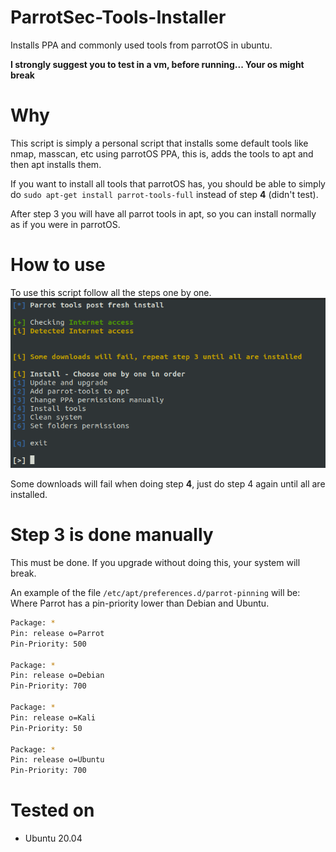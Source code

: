# ParrotSec-Tools-Installer
Installs PPA and commonly used tools from parrotOS in ubuntu.

**I strongly suggest you to test in a vm, before running... Your os might break**

# Why
This script is simply a personal script that installs some default tools like nmap, masscan, etc using parrotOS PPA, this is, adds the tools to apt and then apt installs them. 

If you want to install all tools that parrotOS has, you should be able to simply do `sudo apt-get install parrot-tools-full` instead of step **4** (didn't test).

After step 3 you will have all parrot tools in apt, so you can install normally as if you were in parrotOS.

# How to use
To use this script follow all the steps one by one.  
![Script](script.png)

Some downloads will fail when doing step **4**, just do step 4 again until all are installed.

# Step 3 is done manually
This must be done. If you upgrade without doing this, your system will break.

An example of the file `/etc/apt/preferences.d/parrot-pinning` will be:  
Where Parrot has a pin-priority lower than Debian and Ubuntu.
```bash
Package: *
Pin: release o=Parrot
Pin-Priority: 500

Package: *
Pin: release o=Debian
Pin-Priority: 700

Package: *
Pin: release o=Kali
Pin-Priority: 50

Package: *
Pin: release o=Ubuntu
Pin-Priority: 700
```

# Tested on
+ Ubuntu 20.04

